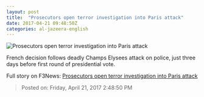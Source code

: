 ```yaml
---
layout: post
title:  "Prosecutors open terror investigation into Paris attack"
date: 2017-04-21 09:48:50Z
categories: al-jazeera-english
---
```


![Prosecutors open terror investigation into Paris attack](http://www.aljazeera.com/mritems/Images/2017/4/21/1b2df8e18adf4c96947777bd93f8f2e2_18.jpg)

French decision follows deadly Champs Elysees attack on police, just three days before first round of presidential vote.


Full story on F3News: [Prosecutors open terror investigation into Paris attack](http://www.f3nws.com/n/uJSmCF)

> Posted on: Friday, April 21, 2017 2:48:50 PM
